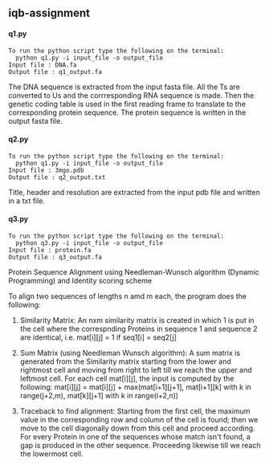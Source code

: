   ## iqb-assignment

  #### q1.py
    To run the python script type the following on the terminal:
      python q1.py -i input_file -o output_file
    Input file : DNA.fa
    Output file : q1_output.fa
The DNA sequence is extracted from the input fasta file. All the Ts are converted to Us and the corrresponding RNA sequence is made. Then the genetic coding table is used in the first reading frame to translate to the corresponding protein sequence. The protein sequence is written in the output fasta file.
   
 #### q2.py
    To run the python script type the following on the terminal:
      python q1.py -i input_file -o output_file
    Input file : 3mgo.pdb
    Output file : q2_output.txt
 Title, header and resolution are extracted from the input pdb file and written in a txt file. 

#### q3.py
    To run the python script type the following on the terminal:
      python q3.py -i input_file -o output_file
    Input file : protein.fa
    Output file : q3_output.fa
Protein Sequence Alignment using Needleman-Wunsch algorithm (Dynamic Programming) and Identity scoring scheme

To align two sequences of lengths n amd m each, the program does the following:

1. Similarity Matrix: 
An nxm similarity matrix is created in which 1 is put in the cell where the correspnding Proteins in sequence 1 and sequence 2 are identical, i.e. 
mat[i][j] = 1 if seq1[i] = seq2[j]

2. Sum Matrix (using Needleman Wunsch algorithm): 
A sum matrix is generated from the Similarity matrix starting from the lower and rightmost cell and moving from right to left till we reach the upper and leftmost cell. For each cell mat[i][j], the input is computed by the following:
mat[i][j] = mat[i][j] + max(mat[i+1][j+1], mat[i+1][k] with k in range(j+2,m), mat[k][j+1] with k in range(i+2,n))

3. Traceback to find alignment: 
Starting from the first cell, the maximum value in the corresponding row and column of the cell is found; then we move to the cell diagonally down from this cell and proceed according. For every Protein in one of the sequences whose match isn't found, a gap is produced in the other sequence. Proceeding likewise till we reach the lowermost cell.


